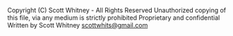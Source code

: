 Copyright (C) Scott Whitney - All Rights Reserved
Unauthorized copying of this file, via any medium is strictly prohibited
Proprietary and confidential
Written by Scott Whitney <scottwhits@gmail.com>